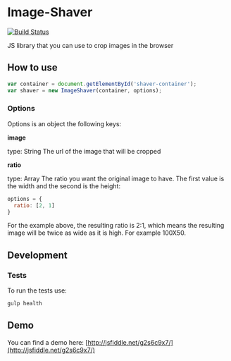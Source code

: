 # Image-Shaver

[![Build Status](https://travis-ci.org/soonick/image-shaver.svg?branch=master)](https://travis-ci.org/soonick/image-shaver)

JS library that you can use to crop images in the browser

## How to use

```js
var container = document.getElementById('shaver-container');
var shaver = new ImageShaver(container, options);
```

### Options

Options is an object the following keys:

**image**

type: String
The url of the image that will be cropped

**ratio**

type: Array
The ratio you want the original image to have. The first value is the width and
the second is the height:

```js
options = {
  ratio: [2, 1]
}
```

For the example above, the resulting ratio is 2:1, which means the resulting
image will be twice as wide as it is high. For example 100X50.

## Development

### Tests

To run the tests use:

```bash
gulp health
```

## Demo

You can find a demo here: [http://jsfiddle.net/g2s6c9x7/](http://jsfiddle.net/g2s6c9x7/)
